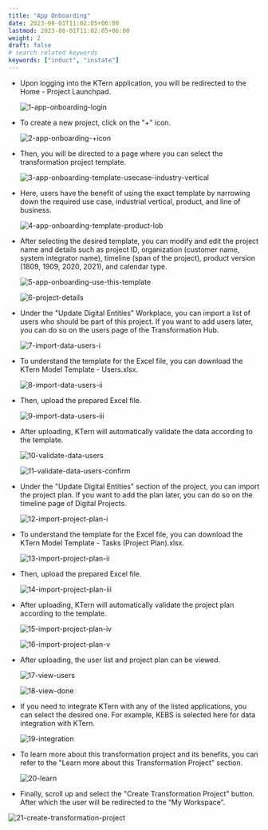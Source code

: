 ```yaml
---
title: "App Onboarding"
date: 2023-08-01T11:02:05+06:00
lastmod: 2023-08-01T11:02:05+06:00
weight: 2
draft: false
# search related keywords
keywords: ["induct", "instate"]
---
```


<ul>
<li>
Upon logging into the KTern application, you will be redirected to the Home - Project Launchpad. 
</li>

![1-app-onboarding-login](https://storage.googleapis.com/ktern-public-files/product-documentation/App%20Onboarding/1-app-onboarding-login.png)

<li>
To create a new project, click on the "+" icon.
</li>

![2-app-onboarding-+icon](https://storage.googleapis.com/ktern-public-files/product-documentation/App%20Onboarding/2-app-onboarding-+icon.png)

<li>
Then, you will be directed to a page where you can select the transformation project template.
</li>

![3-app-onboarding-template-usecase-industry-vertical](https://storage.googleapis.com/ktern-public-files/product-documentation/App%20Onboarding/3-app-onboarding-template-usecase-industry-vertical.png)

<li>
Here, users have the benefit of using the exact template by narrowing down the required use case, industrial vertical, product, and line of business.
</li>

![4-app-onboarding-template-product-lob](https://storage.googleapis.com/ktern-public-files/product-documentation/App%20Onboarding/4-app-onboarding-template-product-lob.png)

<li>
After selecting the desired template, you can modify and edit the project name and details such as project ID, organization (customer name, system integrator name), timeline (span of the project), product version (1809, 1909, 2020, 2021), and calendar type.
</li>

![5-app-onboarding-use-this-template](https://storage.googleapis.com/ktern-public-files/product-documentation/App%20Onboarding/5-app-onboarding-use-this-template.png)

![6-project-details](https://storage.googleapis.com/ktern-public-files/product-documentation/App%20Onboarding/6-project-details.png)

<li>
Under the "Update Digital Entities" Workplace, you can import a list of users who should be part of this project. If you want to add users later, you can do so on the users page of the Transformation Hub.
</li>

![7-import-data-users-i](https://storage.googleapis.com/ktern-public-files/product-documentation/App%20Onboarding/7-import-data-users-i.png)

<li>
To understand the template for the Excel file, you can download the KTern Model Template - Users.xlsx.
</li>

![8-import-data-users-ii](https://storage.googleapis.com/ktern-public-files/product-documentation/App%20Onboarding/8-import-data-users-ii.png)

<li>
Then, upload the prepared Excel file.
</li>

![9-import-data-users-iii](https://storage.googleapis.com/ktern-public-files/product-documentation/App%20Onboarding/9-import-data-users-iii.png)

<li>
After uploading, KTern will automatically validate the data according to the template.
</li>

![10-validate-data-users](https://storage.googleapis.com/ktern-public-files/product-documentation/App%20Onboarding/10-validate-data-users.png)

![11-validate-data-users-confirm](https://storage.googleapis.com/ktern-public-files/product-documentation/App%20Onboarding/11-validate-data-users-confirm.png)

<li>
Under the "Update Digital Entities" section of the project, you can import the project plan. If you want to add the plan later, you can do so on the timeline page of Digital Projects.
</li>

![12-import-project-plan-i](https://storage.googleapis.com/ktern-public-files/product-documentation/App%20Onboarding/12-import-project-plan-i.png)

<li>
To understand the template for the Excel file, you can download the KTern Model Template - Tasks (Project Plan).xlsx.
</li>

![13-import-project-plan-ii](https://storage.googleapis.com/ktern-public-files/product-documentation/App%20Onboarding/13-import-project-plan-ii.png)

<li>
Then, upload the prepared Excel file.
</li>

![14-import-project-plan-iii](https://storage.googleapis.com/ktern-public-files/product-documentation/App%20Onboarding/14-import-project-plan-iii.png)

<li>
After uploading, KTern will automatically validate the project plan according to the template.
</li>

![15-import-project-plan-iv](https://storage.googleapis.com/ktern-public-files/product-documentation/App%20Onboarding/15-import-project-plan-iv.png)

![16-import-project-plan-v](https://storage.googleapis.com/ktern-public-files/product-documentation/App%20Onboarding/16-import-project-plan-v.png)

<li>
After uploading, the user list and project plan can be viewed.
</li>

![17-view-users](https://storage.googleapis.com/ktern-public-files/product-documentation/App%20Onboarding/17-view-users.png)

![18-view-done](https://storage.googleapis.com/ktern-public-files/product-documentation/App%20Onboarding/18-view-done.png)

<li>
If you need to integrate KTern with any of the listed applications, you can select the desired one. For example, KEBS is selected here for data integration with KTern.
</li>

![19-integration](https://storage.googleapis.com/ktern-public-files/product-documentation/App%20Onboarding/19-integration.png)

<li>
To learn more about this transformation project and its benefits, you can refer to the "Learn more about this Transformation Project" section.
</li>

![20-learn](https://storage.googleapis.com/ktern-public-files/product-documentation/App%20Onboarding/20-learn.png)

<li>
Finally, scroll up and select the "Create Transformation Project" button. After which the user will be redirected to the “My Workspace”.
</li>
</ul>

![21-create-transformation-project](https://storage.googleapis.com/ktern-public-files/product-documentation/App%20Onboarding/21-create-transformation-project.png)

